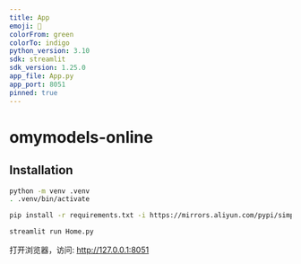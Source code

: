 ```yaml
---
title: App
emoji: 🧨
colorFrom: green
colorTo: indigo
python_version: 3.10
sdk: streamlit
sdk_version: 1.25.0
app_file: App.py
app_port: 8051
pinned: true
---
```


# omymodels-online

## Installation

```sh
python -m venv .venv
. .venv/bin/activate

pip install -r requirements.txt -i https://mirrors.aliyun.com/pypi/simple

streamlit run Home.py
```

打开浏览器，访问: http://127.0.0.1:8051
